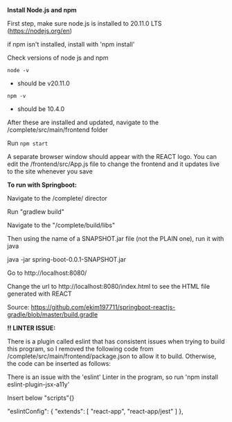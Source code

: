 **Install Node.js and npm**

First step, make sure node.js is installed to 20.11.0 LTS (https://nodejs.org/en)

if npm isn't installed, install with 'npm install'

Check versions of node js and npm

`node -v`
 - should be v20.11.0

`npm -v`
 - should be 10.4.0

After these are installed and updated, navigate to the /complete/src/main/frontend folder

Run `npm start`

A separate browser window should appear with the REACT logo.
You can edit the /frontend/src/App.js file to change the frontend and it updates live to the site whenever you save    



**To run with Springboot:**

Navigate to the /complete/ director

Run "gradlew build"

Navigate to the "/complete/build/libs"

Then using the name of a SNAPSHOT.jar file (not the PLAIN one), run it with java

java -jar spring-boot-0.0.1-SNAPSHOT.jar

Go to http://localhost:8080/

Change the url to http://localhost:8080/index.html to see the HTML file generated with REACT


Source: https://github.com/ekim197711/springboot-reactjs-gradle/blob/master/build.gradle


**!! LINTER ISSUE:**

There is a plugin called eslint that has consistent issues when trying to build this program, so I removed the following code from /complete/src/main/frontend/package.json to allow it to build. Otherwise, the code can be inserted as follows:

There is an issue with the 'eslint' Linter in the program, so run 'npm install eslint-plugin-jsx-a11y'

Insert below "scripts"{}

  "eslintConfig": {
    "extends": [
      "react-app",
      "react-app/jest"
    ]
  },




